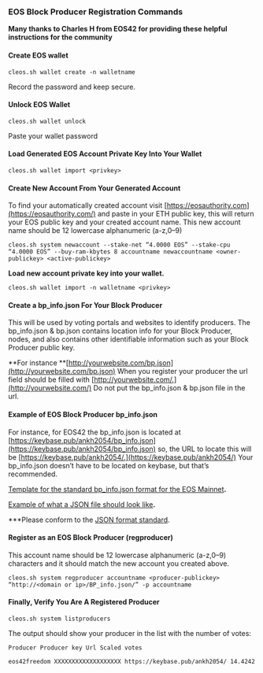 ### EOS Block Producer Registration Commands

**Many thanks to Charles H from EOS42 for providing these helpful instructions for the community**

#### **Create EOS wallet**

    cleos.sh wallet create -n walletname

Record the password and keep secure.

#### **Unlock EOS Wallet**

    cleos.sh wallet unlock

Paste your wallet password

#### **Load Generated EOS Account Private Key Into Your Wallet**

    cleos.sh wallet import <privkey>

#### **Create New Account From Your Generated Account**

To find your automatically created account visit
[https://eosauthority.com](https://eosauthority.com/) and paste in your ETH
public key, this will return your EOS public key and your created account name.
This new account name should be 12 lowercase alphanumeric (a-z,0–9)

    cleos.sh system newaccount --stake-net “4.0000 EOS” --stake-cpu “4.0000 EOS” --buy-ram-kbytes 8 accountname newaccountname <owner-publickey> <active-publickey>

**Load new account private key into your wallet.**

    cleos.sh wallet import -n walletname <privkey>

#### **Create a bp_info.json For Your Block Producer**

This will be used by voting portals and websites to identify producers. The
bp_info.json & bp.json contains location info for your Block Producer, nodes, and also
contains other identifiable information such as your Block Producer public key.

**For instance
**[http://yourwebsite.com/bp.json](http://yourwebsite.com/bp.json)
When you register your producer the url field should be filled with
[http://yourwebsite.com/.](http://yourwebsite.com/) Do not put the bp_info.json & bp.json
file in the url.

#### **Example of EOS Block Producer bp_info.json**

For instance, for EOS42 the bp_info.json is located at
[https://keybase.pub/ankh2054/bp_info.json](https://keybase.pub/ankh2054/bp_info.json)
so, the URL to locate this will be
[https://keybase.pub/ankh2054/.](https://keybase.pub/ankh2054/) Your
bp_info.json doesn’t have to be located on keybase, but that’s recommended.

[Template for the standard bp_info.json format for the EOS
Mainnet](https://github.com/EOSPortal/bp-info-standard)**.**

[Example of what a JSON file should look
like](https://github.com/EOSPortal/bp-info-standard/blob/master/bp_info_sample.json)**.**

***Please conform to the [JSON format
standard](https://www.w3schools.com/js/js_json_syntax.asp).

#### **Register as an EOS Block Producer (regproducer)**

This account name should be 12 lowercase alphanumeric (a-z,0–9) characters and
it should match the new account you created above.

    cleos.sh system regproducer accountname <producer-publickey> “http://<domain or ip>/BP_info.json/” -p accountname

#### **Finally, Verify You Are A Registered Producer**

`cleos.sh system listproducers`

The output should show your producer in the list with the number of votes:

`Producer Producer key Url Scaled votes`

`eos42freedom XXXXXXXXXXXXXXXXXXX https://keybase.pub/ankh2054/ 14.4242`
